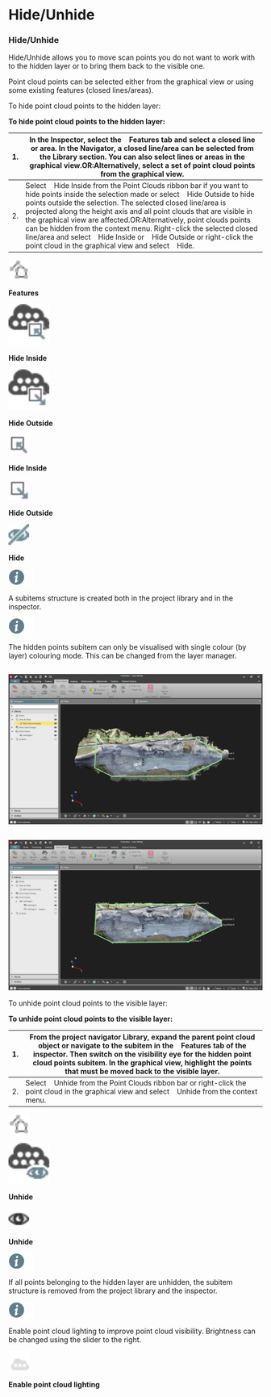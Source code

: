 # Hide/Unhide

### Hide/Unhide

Hide/Unhide allows you to move scan points you do not want to work with to the hidden layer or to bring them back to the visible one.

Point cloud points can be selected either from the graphical view or using some existing features (closed lines/areas).

To hide point cloud points to the hidden layer:

**To hide point cloud points to the hidden layer:**

| 1. | In the Inspector, select the    Features tab and select a closed line or area. In the Navigator, a closed line/area can be selected from the Library section. You can also select lines or areas in the graphical view.OR:Alternatively, select a set of point cloud points from the graphical view. |
| --- | --- |
| 2. | Select    Hide Inside from the Point Clouds ribbon bar if you want to hide points inside the selection made or select    Hide Outside to hide points outside the selection. The selected closed line/area is projected along the height axis and all point clouds that are visible in the graphical view are affected.OR:Alternatively, point clouds points can be hidden from the context menu. Right-click the selected closed line/area and select    Hide Inside or    Hide Outside or right-click the point cloud in the graphical view and select    Hide. |

![Image](graphics/00466259.jpg)

**Features**

![Image](graphics/01022974.jpg)

**Hide Inside**

![Image](graphics/01022971.jpg)

**Hide Outside**

![Image](graphics/01022965.jpg)

**Hide Inside**

![Image](graphics/01022968.jpg)

**Hide Outside**

![Image](graphics/01022977.jpg)

**Hide**

![Image](./data/icons/note.gif)

A subitems structure is created both in the project library and in the inspector.

![Image](./data/icons/note.gif)

The hidden points subitem can only be visualised with single colour (by layer) colouring mode. This can be changed from the layer manager.

|  |  |
| --- | --- |

![Image](graphics/01023460.jpg)

|  |  |
| --- | --- |

![Image](graphics/01023463.jpg)

To unhide point cloud points to the visible layer:

**To unhide point cloud points to the visible layer:**

| 1. | From the project navigator Library, expand the parent point cloud object or navigate to the subitem in the    Features tab of the inspector. Then switch on the visibility eye for the hidden point cloud points subitem. In the graphical view, highlight the points that must be moved back to the visible layer. |
| --- | --- |
| 2. | Select    Unhide from the Point Clouds ribbon bar or right-click the point cloud in the graphical view and select    Unhide from the context menu. |

![Image](graphics/00466259.jpg)

![Image](graphics/01023039.jpg)

**Unhide**

![Image](graphics/00466040.jpg)

**Unhide**

![Image](./data/icons/note.gif)

If all points belonging to the hidden layer are unhidden, the subitem structure is removed from the project library and the inspector.

![Image](./data/icons/note.gif)

Enable point cloud lighting to improve point cloud visibility. Brightness can be changed using the slider to the right.

![Image](graphics/01023036.jpg)

**Enable point cloud lighting**

